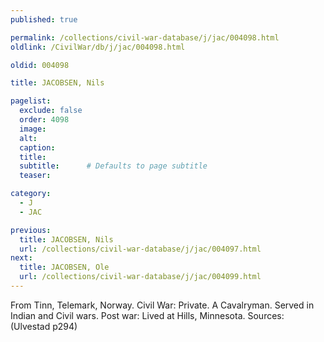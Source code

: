 ```yaml
---
published: true

permalink: /collections/civil-war-database/j/jac/004098.html
oldlink: /CivilWar/db/j/jac/004098.html

oldid: 004098

title: JACOBSEN, Nils

pagelist:
  exclude: false
  order: 4098
  image: 
  alt:
  caption:
  title:
  subtitle:      # Defaults to page subtitle
  teaser:

category: 
  - J 
  - JAC

previous:
  title: JACOBSEN, Nils
  url: /collections/civil-war-database/j/jac/004097.html  
next:
  title: JACOBSEN, Ole
  url: /collections/civil-war-database/j/jac/004099.html   
---
```

From Tinn, Telemark, Norway. Civil War: Private. A Cavalryman. Served in Indian and Civil wars. Post war: Lived at Hills, Minnesota. Sources: (Ulvestad p294)